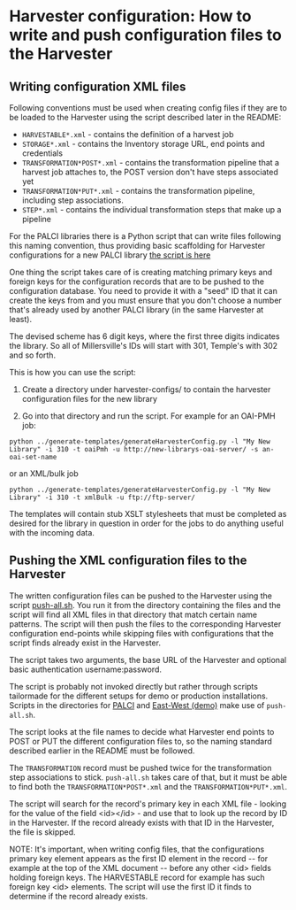 # Harvester configuration: How to write and push configuration files to the Harvester

## Writing configuration XML files

Following conventions must be used when creating config files if they are to be loaded to the Harvester using the script described later in the README:

- `HARVESTABLE*.xml`  - contains the definition of a harvest job
- `STORAGE*.xml` - contains the Inventory storage URL, end points and credentials
- `TRANSFORMATION*POST*.xml` - contains the transformation pipeline that a harvest job attaches to, the POST version don't have steps associated yet
- `TRANSFORMATION*PUT*.xml` - contains the transformation pipeline, including step associations.
- `STEP*.xml` - contains the individual transformation steps that make up a pipeline

For the PALCI libraries there is a Python script that can write files following this naming convention, thus providing basic scaffolding for Harvester configurations for a new PALCI library [the script is here](../../palci/harvester-configs/generate-templates/generateHarvesterConfig.py)

One thing the script takes care of is creating matching primary keys and foreign keys for the configuration records that are to be pushed to the configuration database. You need to provide it with a "seed" ID that it can create the keys from and you must ensure that you don't choose a number that's already used by another PALCI library (in the same Harvester at least).

The devised scheme has 6 digit keys, where the first three digits indicates the library. So all of Millersville's IDs will start with 301, Temple's with 302 and so forth.

This is how you can use the script:

1) Create a directory under harvester-configs/ to contain the harvester configuration files for the new library

2) Go into that directory and run the script. For example for an OAI-PMH job:

  `python ../generate-templates/generateHarvesterConfig.py -l "My New Library" -i 310 -t oaiPmh -u http://new-librarys-oai-server/ -s an-oai-set-name`

or an XML/bulk job

  `python ../generate-templates/generateHarvesterConfig.py -l "My New Library" -i 310 -t xmlBulk -u ftp://ftp-server/`

The templates will contain stub XSLT stylesheets that must be completed as desired for the library in question in order for the jobs to do anything useful with the incoming data.

## Pushing the XML configuration files to the Harvester
The written configuration files can be pushed to the Harvester using the script [push-all.sh](push-all.sh). You run it from the directory containing the files and the script will find all XML files in that directory that match certain name patterns. The script will then push the files to the corresponding Harvester configuration end-points while skipping files with configurations that the script finds already exist in the Harvester.

The script takes two arguments, the base URL of the Harvester and optional basic authentication username:password.

The script is probably not invoked directly but rather through scripts tailormade for the different setups for demo or production installations. Scripts in the directories for [PALCI](/palci/harvester-configs) and [East-West (demo)](/east-west/harvesting) make use of `push-all.sh`.

The script looks at the file names to decide what Harvester end points to POST or PUT the different configuration files to, so the naming standard described earlier in the README must be followed. 

The `TRANSFORMATION` record must be pushed twice for the transformation step associations to stick. `push-all.sh` takes care of that, but it must be able to find both the `TRANSFORMATION*POST*.xml` and the `TRANSFORMATION*PUT*.xml`.

The script will search for the record's primary key in each XML file - looking for the value of the field &lt;id&gt;&lt;/id&gt; - and use that to look up the record by ID in the Harvester. If the record already exists with that ID in the Harvester, the file is skipped.

NOTE: It's important, when writing config files, that the configurations primary key element appears as the first ID element in the record -- for example at the top of the XML document -- before any other &lt;id&gt; fields holding foreign keys. The HARVESTABLE record for example has such foreign key &lt;id&gt; elements. The script will use the first ID it finds to determine if the record already exists.

